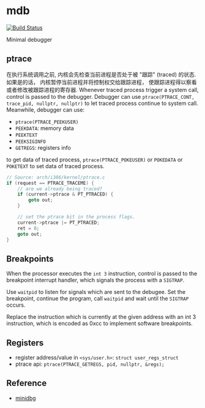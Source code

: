 # mdb

[![Build Status](https://travis-ci.org/sabertazimi/mdb.svg?branch=master)](https://travis-ci.org/sabertazimi/mdb)

Minimal debugger

## ptrace

在执行系统调用之前, 内核会先检查当前进程是否处于被 "跟踪" (traced) 的状态.
如果是的话， 内核暂停当前进程并将控制权交给跟踪进程， 使跟踪进程得以察看或者修改被跟踪进程的寄存器.
Whenever traced process trigger a system call,
control is passed to the debugger.
Debugger can use `ptrace(PTRACE_CONT, trace_pid, nullptr, nullptr)`
to let traced process continue to system call.
Meanwhile, debugger can use:

- `ptrace(PTRACE_PEEKUSER)`
- `PEEKDATA`: memory data
- `PEEKTEXT`
- `PEEKSIGINFO`
- `GETREGS`: registers info

to get data of traced process,
`ptrace(PTRACE_POKEUSER)` or `POKEDATA` or `POKETEXT`
to set data of traced process.

```c
// Source: arch/i386/kernel/ptrace.c
if (request == PTRACE_TRACEME) {
    // are we already being traced?
    if (current->ptrace & PT_PTRACED) {
        goto out;
    }

    // set the ptrace bit in the process flags.
    current->ptrace |= PT_PTRACED;
    ret = 0;
    goto out;
}
```

## Breakpoints

When the processor executes the `int 3` instruction,
control is passed to the breakpoint interrupt handler,
which signals the process with a `SIGTRAP`.

Use `waitpid` to listen for signals which are sent to the debugee.
Set the breakpoint, continue the program,
call `waitpid` and wait until the `SIGTRAP` occurs.

Replace the instruction which is currently
at the given address with an int 3 instruction,
which is encoded as 0xcc to implement software breakpoints.

## Registers

- register address/value in `<sys/user.h>`: `struct user_regs_struct`
- ptrace api: `ptrace(PTRACE_GETREGS, pid, nullptr, &regs);`

## Reference

- [minidbg](https://github.com/sabertazimi/mdb)
